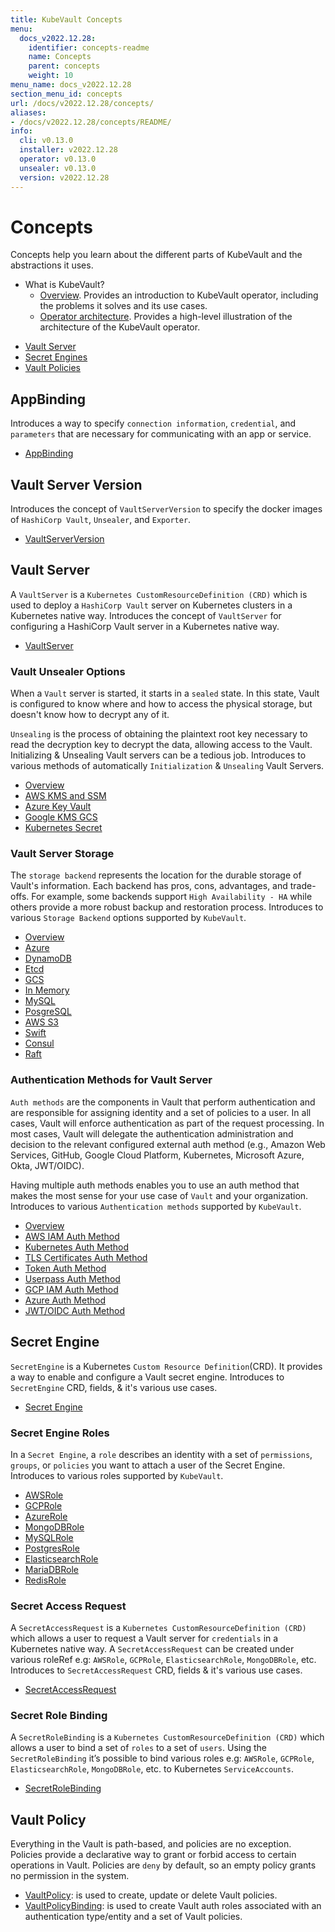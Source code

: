 ```yaml
---
title: KubeVault Concepts
menu:
  docs_v2022.12.28:
    identifier: concepts-readme
    name: Concepts
    parent: concepts
    weight: 10
menu_name: docs_v2022.12.28
section_menu_id: concepts
url: /docs/v2022.12.28/concepts/
aliases:
- /docs/v2022.12.28/concepts/README/
info:
  cli: v0.13.0
  installer: v2022.12.28
  operator: v0.13.0
  unsealer: v0.13.0
  version: v2022.12.28
---
```


# Concepts

Concepts help you learn about the different parts of KubeVault and the abstractions it uses.

- What is KubeVault?
  - [Overview](/docs/v2022.12.28/concepts/overview). Provides an introduction to KubeVault operator, including the problems it solves and its use cases.
  - [Operator architecture](/docs/v2022.12.28/concepts/architecture). Provides a high-level illustration of the architecture of the KubeVault operator.

<ul class="nav nav-tabs" id="conceptsTab" role="tablist">
  <li class="nav-item">
    <a class="nav-link active" id="vault-server-tab" data-toggle="tab" href="#vault-server" role="tab" aria-controls="vault-server" aria-selected="true">Vault Server</a>
  </li>
  <li class="nav-item">
    <a class="nav-link" id="secret-engine-tab" data-toggle="tab" href="#secret-engine" role="tab" aria-controls="secret-engine" aria-selected="false">Secret Engines</a>
  </li>
  <li class="nav-item">
    <a class="nav-link" id="vault-policy-tab" data-toggle="tab" href="#vault-policy" role="tab" aria-controls="vault-policy" aria-selected="false">Vault Policies</a>
  </li>
</ul>
<div class="tab-content" id="conceptsTabContent">
  <div class="tab-pane fade show active" id="vault-server" role="tabpanel" aria-labelledby="vault-server-tab">

## AppBinding

Introduces a way to specify `connection information`, `credential`, and `parameters` that are necessary for communicating with an app or service.

- [AppBinding](/docs/v2022.12.28/concepts/vault-server-crds/auth-methods/appbinding)

## Vault Server Version

Introduces the concept of `VaultServerVersion` to specify the docker images of `HashiCorp Vault`, `Unsealer`, and `Exporter`.

- [VaultServerVersion](/docs/v2022.12.28/concepts/vault-server-crds/vaultserverversion)

## Vault Server

A `VaultServer` is a `Kubernetes CustomResourceDefinition (CRD)` which is used to deploy a `HashiCorp Vault` server on Kubernetes clusters in a Kubernetes native way. Introduces the concept of `VaultServer` for configuring a HashiCorp Vault server in a Kubernetes native way.

- [VaultServer](/docs/v2022.12.28/concepts/vault-server-crds/vaultserver)

### Vault Unsealer Options
When a `Vault` server is started, it starts in a `sealed` state. In this state, Vault is configured to know where and how to access the physical storage, but doesn't know how to decrypt any of it.

`Unsealing` is the process of obtaining the plaintext root key necessary to read the decryption key to decrypt the data, allowing access to the Vault. Initializing & Unsealing Vault servers can be a tedious job. 
Introduces to various methods of automatically `Initialization` & `Unsealing` Vault Servers.

- [Overview](/docs/v2022.12.28/concepts/vault-server-crds/unsealer/overview)
- [AWS KMS and SSM](/docs/v2022.12.28/concepts/vault-server-crds/unsealer/aws_kms_ssm)
- [Azure Key Vault](/docs/v2022.12.28/concepts/vault-server-crds/unsealer/azure_key_vault)
- [Google KMS GCS](/docs/v2022.12.28/concepts/vault-server-crds/unsealer/google_kms_gcs)
- [Kubernetes Secret](/docs/v2022.12.28/concepts/vault-server-crds/unsealer/kubernetes_secret)
  
### Vault Server Storage
The `storage backend` represents the location for the durable storage of Vault's information. Each backend has pros, cons, advantages, and trade-offs. For example, some backends support `High Availability - HA` while others provide a more robust backup and restoration process. Introduces to various `Storage Backend` options supported by `KubeVault`.

- [Overview](/docs/v2022.12.28/concepts/vault-server-crds/storage/overview)
- [Azure](/docs/v2022.12.28/concepts/vault-server-crds/storage/azure)
- [DynamoDB](/docs/v2022.12.28/concepts/vault-server-crds/storage/dynamodb)
- [Etcd](/docs/v2022.12.28/concepts/vault-server-crds/storage/etcd)
- [GCS](/docs/v2022.12.28/concepts/vault-server-crds/storage/gcs)
- [In Memory](/docs/v2022.12.28/concepts/vault-server-crds/storage/inmem)
- [MySQL](/docs/v2022.12.28/concepts/vault-server-crds/storage/mysql)
- [PosgreSQL](/docs/v2022.12.28/concepts/vault-server-crds/storage/postgresql)
- [AWS S3](/docs/v2022.12.28/concepts/vault-server-crds/storage/s3)
- [Swift](/docs/v2022.12.28/concepts/vault-server-crds/storage/swift)
- [Consul](/docs/v2022.12.28/concepts/vault-server-crds/storage/consul)
- [Raft](/docs/v2022.12.28/concepts/vault-server-crds/storage/raft)

### Authentication Methods for Vault Server
`Auth methods` are the components in Vault that perform authentication and are responsible for assigning identity and a set of policies to a user. In all cases, Vault will enforce authentication as part of the request processing. In most cases, Vault will delegate the authentication administration and decision to the relevant configured external auth method (e.g., Amazon Web Services, GitHub, Google Cloud Platform, Kubernetes, Microsoft Azure, Okta, JWT/OIDC).

Having multiple auth methods enables you to use an auth method that makes the most sense for your use case of `Vault` and your organization.
Introduces to various `Authentication methods` supported by `KubeVault`.

- [Overview](/docs/v2022.12.28/concepts/vault-server-crds/auth-methods/overview)
- [AWS IAM Auth Method](/docs/v2022.12.28/concepts/vault-server-crds/auth-methods/aws-iam)
- [Kubernetes Auth Method](/docs/v2022.12.28/concepts/vault-server-crds/auth-methods/kubernetes)
- [TLS Certificates Auth Method](/docs/v2022.12.28/concepts/vault-server-crds/auth-methods/tls)
- [Token Auth Method](/docs/v2022.12.28/concepts/vault-server-crds/auth-methods/token)
- [Userpass Auth Method](/docs/v2022.12.28/concepts/vault-server-crds/auth-methods/userpass)
- [GCP IAM Auth Method](/docs/v2022.12.28/concepts/vault-server-crds/auth-methods/gcp-iam)
- [Azure Auth Method](/docs/v2022.12.28/concepts/vault-server-crds/auth-methods/azure)
- [JWT/OIDC Auth Method](/docs/v2022.12.28/concepts/vault-server-crds/auth-methods/jwt-oidc)

</div>
<div class="tab-pane fade" id="secret-engine" role="tabpanel" aria-labelledby="secret-engine-tab">

## Secret Engine

`SecretEngine` is a Kubernetes `Custom Resource Definition`(CRD). It provides a way to enable and configure a Vault secret engine. Introduces to `SecretEngine` CRD, fields, & it's various use cases.

- [Secret Engine](/docs/v2022.12.28/concepts/secret-engine-crds/secretengine)

### Secret Engine Roles
In a `Secret Engine`, a `role` describes an identity with a set of `permissions`, `groups`, or `policies` you want to attach a user of the Secret Engine. Introduces to various roles supported by `KubeVault`.

- [AWSRole](/docs/v2022.12.28/concepts/secret-engine-crds/aws-secret-engine/awsrole)
- [GCPRole](/docs/v2022.12.28/concepts/secret-engine-crds/gcp-secret-engine/gcprole)
- [AzureRole](/docs/v2022.12.28/concepts/secret-engine-crds/azure-secret-engine/azurerole)
- [MongoDBRole](/docs/v2022.12.28/concepts/secret-engine-crds/database-secret-engine/mongodb)
- [MySQLRole](/docs/v2022.12.28/concepts/secret-engine-crds/database-secret-engine/mysql)
- [PostgresRole](/docs/v2022.12.28/concepts/secret-engine-crds/database-secret-engine/postgresrole)
- [ElasticsearchRole](/docs/v2022.12.28/concepts/secret-engine-crds/database-secret-engine/elasticsearch)
- [MariaDBRole](/docs/v2022.12.28/concepts/secret-engine-crds/database-secret-engine/mariadb)
- [RedisRole](/docs/v2022.12.28/concepts/secret-engine-crds/database-secret-engine/redis)
  
### Secret Access Request
A `SecretAccessRequest` is a `Kubernetes CustomResourceDefinition (CRD)` which allows a user to request a Vault server for `credentials` in a Kubernetes native way. A `SecretAccessRequest` can be created under various roleRef e.g: `AWSRole`, `GCPRole`, `ElasticsearchRole`, `MongoDBRole`, etc. Introduces to `SecretAccessRequest` CRD, fields & it's various use cases.

- [SecretAccessRequest](/docs/v2022.12.28/concepts/secret-engine-crds/secret-access-request)

### Secret Role Binding
A `SecretRoleBinding` is a `Kubernetes CustomResourceDefinition (CRD)` which allows a user to bind a set of `roles` to a set of `users`. Using the `SecretRoleBinding` it’s possible to bind various roles e.g: `AWSRole`, `GCPRole`, `ElasticsearchRole`, `MongoDBRole`, etc. to Kubernetes `ServiceAccounts`.

- [SecretRoleBinding](/docs/v2022.12.28/concepts/secret-engine-crds/secret-role-binding)

</div>
<div class="tab-pane fade" id="vault-policy" role="tabpanel" aria-labelledby="vault-policy-tab">

## Vault Policy

Everything in the Vault is path-based, and policies are no exception. Policies provide a declarative way to grant or forbid access to certain operations in Vault. Policies are `deny` by default, so an empty policy grants no permission in the system.

- [VaultPolicy](/docs/v2022.12.28/concepts/policy-crds/vaultpolicy): is used to create, update or delete Vault policies.
- [VaultPolicyBinding](/docs/v2022.12.28/concepts/policy-crds/vaultpolicybinding): is used to create Vault auth roles associated with an authentication type/entity and a set of Vault policies.

</div>
</div>
